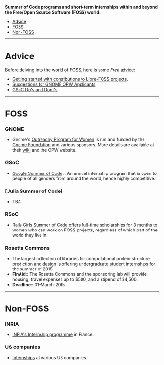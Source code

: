 **Summer of Code programs and short-term internships within and beyond the Free/Open Source Software (FOSS) world.**

* [Advice](#advice)
* [FOSS](#foss)
* [Non-FOSS](#non-foss)

----

# Advice
Before delving into the world of FOSS, here is some *Free* advice: 
* [Getting started with contributions to Libre-FOSS projects](http://svaksha.com/post/2012/Contributing-to-Libre-software-projects).
* [Suggestions for GNOME OPW Applicants](http://anteaya.info/blog/2013/03/29/suggestions-for-gnome-opw-applicants/)
* [GSoC Do's and Dont's](http://google-opensource.blogspot.ro/2011/03/dos-and-donts-of-google-summer-of-code.html)

----

# FOSS

### GNOME
* Gnome's [Outreachy Program for Women](https://opw.gnome.org/) is run and funded by the [Gnome Foundation](https://www.gnome.org/) and various sponsors. More details are available at their [wiki](https://wiki.gnome.org/Outreachy) and the OPW website.

### GSoC
* [Google Summer of Code](http://www.google-melange.com/gsoc/program/) :: An annual internship program that is open to people of all genders from around the world, hence highly competitive.

### [Julia Summer of Code]
+ TBA

### RSoC
* [Rails Girls Summer of Code](http://railsgirlssummerofcode.org/) offers full-time scholarships for 3 months to women who can work on FOSS projects, regardless of which part of the world they live in.

### [Rosetta Commons](https://www.rosettacommons.org/) 
+ The largest collection of libraries for computational protein structure prediction and design is offering [undergraduate student internships](https://www.rosettacommons.org/about/intern) for the summer of 2015. 
+ __FinAid__:: The Rosetta Commons and the sponsoring lab will provide housing, travel expenses up to $500, and a stipend of $4,500. 
+ __Deadline__:: 01-March-2015

----

# Non-FOSS

### INRIA 
* [INRIA's Internship programme](https://www.inria.fr/en/research/international-mobility/internships-programme/internships-programme) in France.

### US companies
* [Internships](http://codingforinterviews.com/internships) at various US companies.

